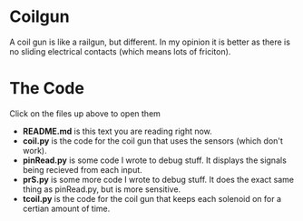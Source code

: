 # Coilgun

A coil gun is like a railgun, but different. In my opinion it is better as there is no sliding electrical contacts (which means lots of friciton).

# The Code

Click on the files up above to open them
* **README.md** is this text you are reading right now.
* **coil.py** is the code for the coil gun that uses the sensors (which don't work).
* **pinRead.py** is some code I wrote to debug stuff. It displays the signals being recieved from each input.
* **prS.py** is some more code I wrote to debug stuff. It does the exact same thing as pinRead.py, but is more sensitive.
* **tcoil.py** is the code for the coil gun that keeps each solenoid on for a certian amount of time.
